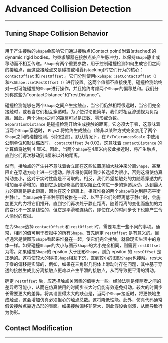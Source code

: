 # Advanced Collision Detection
---------------------------------
## Tuning Shape Collision Behavior
-----------------------------------
用于产生接触的`Shape`会影响它们通过接触点(Contact point)附着(attached)的dynamic rigid bodies。约束求解器在接触点处产生脉冲力，以保持`Shape`静止或移动而不相互传递。`Shape`有两个重要参数，用于控制碰撞检测如何生成它们之间的接触点，而这些接触点又是碰撞或堆叠(stacking)时它们行为的核心： `contactOffset` 和 `restOffset` 。它们分别使用`PxShape::setContactOffset（）`和`PxShape::setRestOffset（）`进行设置。这两个值都不直接使用。碰撞检测始终对一对可能碰撞的`Shape`进行操作，并且始终考虑两个`Shape`的偏移总和。我们分别称这些为"contactDistance"和"restDistance"。

碰撞检测能够在两个`Shape`之间产生接触点，当它们仍然相距很远时，当它们完全接触时，或者当它们相互穿透时。为了使讨论更简单，我们将相互渗透视为负距离。因此，两个`Shape`之间的距离可以是正数、零形或负数。 `SeparationDistance` 是碰撞检测开始生成接触的距离。它必须大于零，这意味着当两个`Shape`穿透时， `PhysX` 将始终生成触点（除非以某种方式完全禁用了两个`Shape`之间的碰撞检测，例如过滤）。默认情况下，在 `PxTolerancesScale` 中使用公制单位和默认缩放时， `contactOffset` 为 0.02，这意味着 `contactDistance` 的计算值将达到 4 厘米。因此，当两个`Shape`在4厘米内彼此接近时，将产生触点，直到它们再次移动到4厘米以外的距离。

然而，接触点的产生并不意味着会立即在这些位置施加大脉冲来分离`Shape`，甚至阻止在穿透方向上进一步运动。除非将仿真时间步长选择为很小，否则这将使仿真抖动变小，这对于实时性能是不可取的。相反，我们希望接触处的力随着穿透力的增加而平滑增加，直到它达到足够高的值以阻止任何进一步的穿透运动。达到最大力的距离是静止距离，因为在这个距离上，相互堆叠的两个`Shape`将达到静态平衡并静止。当`Shape`由于某种原因被推在一起，以至于它们的距离低于静止时，会施加更大的力将它们推开，直到它们再次处于静止距离。随着距离的变化而施加的力的变化不一定是线性的，但它是平滑和连续的，即使在大的时间步长下也能产生令人愉悦的模拟。

在为`Shape`选择 `contactOffset` 和 `restOffset` 时，需要考虑一些不同的事项。通常，相同的值可用于模拟中的所有`Shape`。首先确定 `restOffset` 是有意义的。目标通常是使图形`Shape`看起来堆叠在一起，使它们完全接触，就像现实生活中的身体一样。如果碰撞`Shape`的大小与图形`Shape`的大小完全相同，则需要 `restOffset` 为零。如果碰撞`Shape`的 epsilon 大于图形`Shape`，则负 epsilon 的 `restOffset` 是正确的。这将使较大的碰撞`Shape`相互下沉，直到较小的图形`Shape`也接触。rest大于零的偏移是实际的，例如，如果在三角形几何体上滑动时存在问题，其中基于穿透的接触生成比分离接触点更难以产生平滑的接触点，从而导致更平滑的滑动。

确定 `restOffset` 后，应选择触点关闭集的值稍大一些。经验法则是使两者之间的差异尽可能小，从而在仿真使用的时间步长大时仍能有效避免抖动。较大的时间步长需要更大的差异。将其设置得太大的缺点是，当两个`Shape`接近时，将更快地生成触点，这会增加仿真必须担心的触点总数。这将降低性能。此外，仿真代码通常假设接触点靠近凸形的表面。如果接触偏移非常大，则此假设会崩溃，从而导致行为伪影。

## Contact Modification
--------------------------

